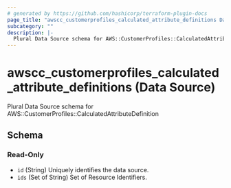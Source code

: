 ```yaml
---
# generated by https://github.com/hashicorp/terraform-plugin-docs
page_title: "awscc_customerprofiles_calculated_attribute_definitions Data Source - terraform-provider-awscc"
subcategory: ""
description: |-
  Plural Data Source schema for AWS::CustomerProfiles::CalculatedAttributeDefinition
---
```


# awscc_customerprofiles_calculated_attribute_definitions (Data Source)

Plural Data Source schema for AWS::CustomerProfiles::CalculatedAttributeDefinition



<!-- schema generated by tfplugindocs -->
## Schema

### Read-Only

- `id` (String) Uniquely identifies the data source.
- `ids` (Set of String) Set of Resource Identifiers.
